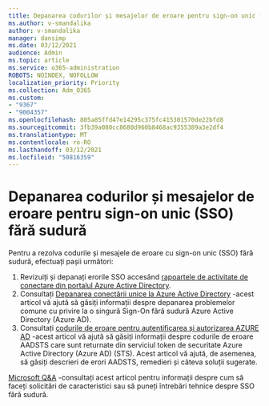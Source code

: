 ```yaml
---
title: Depanarea codurilor și mesajelor de eroare pentru sign-on unic (SSO) fără sudură
ms.author: v-smandalika
author: v-smandalika
manager: dansimp
ms.date: 03/12/2021
audience: Admin
ms.topic: article
ms.service: o365-administration
ROBOTS: NOINDEX, NOFOLLOW
localization_priority: Priority
ms.collection: Adm_O365
ms.custom:
- "9367"
- "9004357"
ms.openlocfilehash: 805a85ffd47e14295c375fc415301570de22bfd8
ms.sourcegitcommit: 3fb39a080cc8680d960b8468ac9355389a3e2df4
ms.translationtype: MT
ms.contentlocale: ro-RO
ms.lasthandoff: 03/12/2021
ms.locfileid: "50816359"
---
```

# <a name="troubleshoot-seamless-single-sign-on-sso-error-codes-and-messages"></a>Depanarea codurilor și mesajelor de eroare pentru sign-on unic (SSO) fără sudură

Pentru a rezolva codurile și mesajele de eroare cu sign-on unic (SSO) fără sudură, efectuați pașii următori:

1. Revizuiți și depanați erorile SSO accesând [rapoartele de activitate de conectare din portalul Azure Active Directory](https://docs.microsoft.com/azure/active-directory/reports-monitoring/concept-sign-ins).
2. Consultați [Depanarea conectării unice la Azure Active Directory](https://docs.microsoft.com/azure/active-directory/hybrid/tshoot-connect-sso#sign-in-failure-reasons-in-the-azure-active-directory-admin-center-needs-a-premium-license) -acest articol vă ajută să găsiți informații despre depanarea problemelor comune cu privire la o singură Sign-On fără sudură Azure Active Directory (Azure AD).
3. Consultați [codurile de eroare pentru autentificarea și autorizarea AZURE AD](https://docs.microsoft.com/azure/active-directory/develop/reference-aadsts-error-codes#lookup-current-error-code-information) -acest articol vă ajută să găsiți informații despre codurile de eroare AADSTS care sunt returnate din serviciul token de securitate Azure Active Directory (Azure AD) (STS). Acest articol vă ajută, de asemenea, să găsiți descrieri de erori AADSTS, remedieri și câteva soluții sugerate.

[Microsoft Q&A](https://docs.microsoft.com/answers/topics/azure-ad-single-sign-on.html) -consultați acest articol pentru informații despre cum să faceți solicitări de caracteristici sau să puneți întrebări tehnice despre SSO fără sudură.


